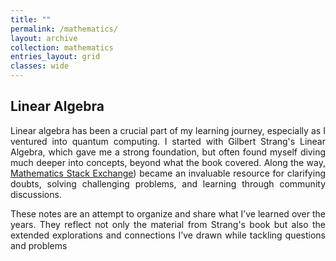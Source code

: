 ```yaml
---
title: ""
permalink: /mathematics/
layout: archive
collection: mathematics
entries_layout: grid
classes: wide
---
```

## Linear Algebra
<a name="linear-algebra"></a>
<div style="text-align: justify;">
Linear algebra has been a crucial part of my learning journey, especially as I ventured into quantum computing. I started with Gilbert Strang's Linear Algebra, which gave me a strong foundation, but often found myself diving much deeper into concepts, beyond what the book covered. Along the way, <a href="https://math.stackexchange.com/users/223599/sooraj-soman">Mathematics Stack Exchange</a>) became an invaluable resource for clarifying doubts, solving challenging problems, and learning through community discussions.

These notes are an attempt to organize and share what I’ve learned over the years. They reflect not only the material from Strang's book but also the extended explorations and connections I’ve drawn while tackling questions and problems
</div>
